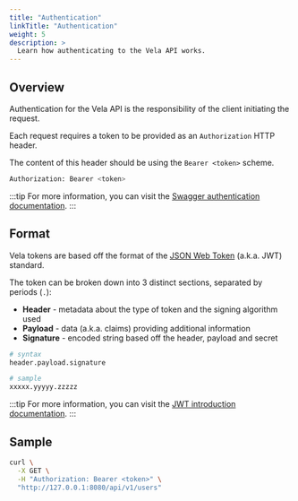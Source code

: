 ```yaml
---
title: "Authentication"
linkTitle: "Authentication"
weight: 5
description: >
  Learn how authenticating to the Vela API works.
---
```


## Overview

Authentication for the Vela API is the responsibility of the client initiating the request.

Each request requires a token to be provided as an `Authorization` HTTP header.

The content of this header should be using the `Bearer <token>` scheme.

```sh
Authorization: Bearer <token>
```

:::tip
For more information, you can visit the [Swagger authentication documentation](https://swagger.io/docs/specification/authentication/bearer-authentication/).
:::

## Format

Vela tokens are based off the format of the [JSON Web Token](https://jwt.io/) (a.k.a. JWT) standard.

The token can be broken down into 3 distinct sections, separated by periods (`.`):

* **Header** - metadata about the type of token and the signing algorithm used
* **Payload** - data (a.k.a. claims) providing additional information
* **Signature** - encoded string based off the header, payload and secret

```sh
# syntax
header.payload.signature

# sample
xxxxx.yyyyy.zzzzz
```

:::tip
For more information, you can visit the [JWT introduction documentation](https://jwt.io/introduction/).
:::

## Sample

```sh
curl \
  -X GET \
  -H "Authorization: Bearer <token>" \
  "http://127.0.0.1:8080/api/v1/users"
```
